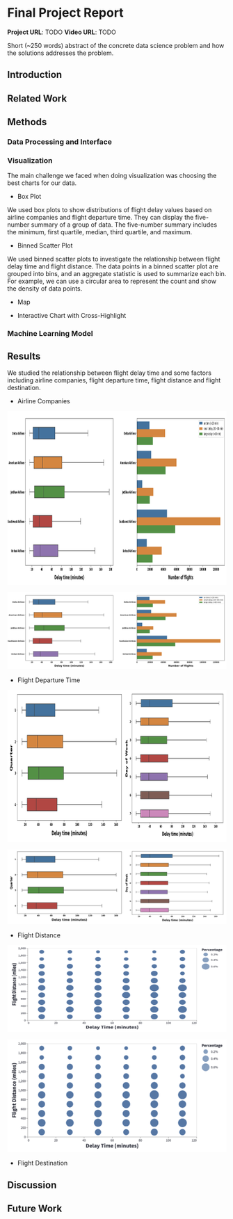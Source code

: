 # Final Project Report

**Project URL**: TODO
**Video URL**: TODO

Short (~250 words) abstract of the concrete data science problem and how the solutions addresses the problem.

## Introduction

## Related Work

## Methods

### Data Processing and Interface



### Visualization

The main challenge we faced when doing visualization was choosing the best charts for our data.

+ Box Plot

We used box plots to show distributions of flight delay values based on airline companies and flight departure time. They can display the five-number summary of a group of data. The five-number summary includes the minimum, first quartile, median, third quartile, and maximum.

+ Binned Scatter Plot

We used binned scatter plots to investigate the relationship between flight delay time and flight distance. The data points in a binned scatter plot are grouped into bins, and an aggregate statistic is used to summarize each bin. For example, we can use a circular area to represent the count and show the density of data points.

+ Map



+ Interactive Chart with Cross-Highlight



### Machine Learning Model



## Results

We studied the relationship between flight delay time and some factors including airline companies, flight departure time, flight distance and flight destination.

+ Airline Companies

<div align=center><img width="1000" height="400" src="https://github.com/CMU-IDS-Fall-2022/final-project-flight-never-delay/blob/main/image/report1.png"/></div>

![](https://github.com/CMU-IDS-Fall-2022/final-project-flight-never-delay/blob/main/image/report1.png)

+ Flight Departure Time

<div align=center><img width="900" height="350" src="https://github.com/CMU-IDS-Fall-2022/final-project-flight-never-delay/blob/main/image/report2.png"/></div>

![](https://github.com/CMU-IDS-Fall-2022/final-project-flight-never-delay/blob/main/image/report2.png)

+ Flight Distance

<div align=center><img width="600" height="200" src="https://github.com/CMU-IDS-Fall-2022/final-project-flight-never-delay/blob/main/image/report3.png"/></div>

![](https://github.com/CMU-IDS-Fall-2022/final-project-flight-never-delay/blob/main/image/report3.png)

+ Flight Destination



## Discussion

## Future Work
